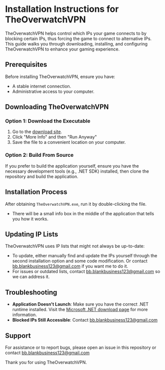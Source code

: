 # Installation Instructions for TheOverwatchVPN

TheOverwatchVPN helps control which IPs your game connects to by blocking certain IPs, thus forcing the game to connect to alternative IPs. This guide walks you through downloading, installing, and configuring TheOverwatchVPN to enhance your gaming experience.

## Prerequisites

Before installing TheOverwatchVPN, ensure you have:

- A stable internet connection.
- Administrative access to your computer.

## Downloading TheOverwatchVPN

### Option 1: Download the Executable

1. Go to the [download site](https://quidque.no/theowvpn/TheOverwatchVPN.exe).
2. Click "More Info" and then "Run Anyway"
3. Save the file to a convenient location on your computer.

### Option 2: Build From Source

If you prefer to build the application yourself, ensure you have the necessary development tools (e.g., .NET SDK) installed, then clone the repository and build the application.

## Installation Process

After obtaining `TheOverwatchVPN.exe`, run it by double-clicking the file.
* There will be a small info box in the middle of the application that tells you how it works.

## Updating IP Lists

TheOverwatchVPN uses IP lists that might not always be up-to-date:

- To update, either manually find and update the IPs yourself through the second installation option and some code modification. Or contact bb.blankbusiness123@gmail.com if you want me to do it.
- For issues or outdated lists, contact bb.blankbusiness123@gmail.com so we can address it.

## Troubleshooting

- **Application Doesn't Launch**: Make sure you have the correct .NET runtime installed. Visit the [Microsoft .NET download page](https://dotnet.microsoft.com/download) for more information.
- **Blocked IPs Still Accessible**: Contact bb.blankbusiness123@gmail.com

## Support

For assistance or to report bugs, please open an issue in this repository or contact bb.blankbusiness123@gmail.com

Thank you for using TheOverwatchVPN.
